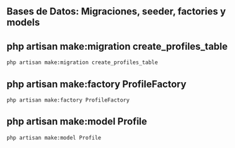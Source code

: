 ## Bases de Datos: Migraciones, seeder, factories y models

## php artisan make:migration create_profiles_table
`
php artisan make:migration create_profiles_table
`
## php artisan make:factory ProfileFactory
`
php artisan make:factory ProfileFactory
`
## php artisan make:model Profile
`
php artisan make:model Profile
`